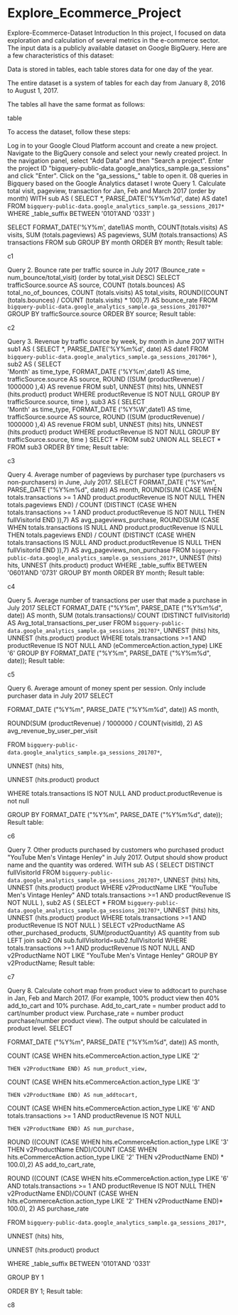 # Explore_Ecommerce_Project
Explore-Ecommerce-Dataset
Introduction
In this project, I focused on data exploration and calculation of several metrics in the e-commerce sector. The input data is a publicly available dataset on Google BigQuery. Here are a few characteristics of this dataset:

Data is stored in tables, each table stores data for one day of the year.

The entire dataset is a system of tables for each day from January 8, 2016 to August 1, 2017.

The tables all have the same format as follows:

table

To access the dataset, follow these steps:

Log in to your Google Cloud Platform account and create a new project.
Navigate to the BigQuery console and select your newly created project.
In the navigation panel, select "Add Data" and then "Search a project".
Enter the project ID "bigquery-public-data.google_analytics_sample.ga_sessions" and click "Enter".
Click on the "ga_sessions_" table to open it.
08 queries in Bigquery based on the Google Analytics dataset I wrote
Query 1. Calculate total visit, pageview, transaction for Jan, Feb and March 2017 (order by month)
WITH sub AS (
  SELECT *, 
    PARSE_DATE('%Y%m%d', date) AS date1
  FROM `bigquery-public-data.google_analytics_sample.ga_sessions_2017*`
  WHERE
  _table_suffix BETWEEN '0101'AND '0331'
)

SELECT 
 FORMAT_DATE('%Y%m', date1)AS month,
  COUNT(totals.visits) AS visits,
  SUM (totals.pageviews) AS pageviews,
  SUM (totals.transactions) AS transactions
FROM
  sub
GROUP BY
  month
ORDER BY
  month;
Result table:

c1

Query 2. Bounce rate per traffic source in July 2017 (Bounce_rate = num_bounce/total_visit) (order by total_visit DESC)
SELECT 
  trafficSource.source AS source,
  COUNT (totals.bounces) AS total_no_of_bounces,
  COUNT (totals.visits) AS total_visits,
  ROUND((COUNT (totals.bounces) / COUNT (totals.visits) * 100),7) AS bounce_rate
FROM `bigquery-public-data.google_analytics_sample.ga_sessions_201707*` 
GROUP BY trafficSource.source
ORDER BY source;
Result table:

c2

Query 3. Revenue by traffic source by week, by month in June 2017
WITH sub1 AS (
  SELECT *,
  PARSE_DATE('%Y%m%d', date) AS date1
  FROM `bigquery-public-data.google_analytics_sample.ga_sessions_201706*`
),
sub2 AS (
  SELECT  
    'Month' as time_type, 
    FORMAT_DATE ('%Y%m',date1) AS time,
    trafficSource.source AS source,
    ROUND ((SUM (productRevenue) / 1000000 ),4) AS revenue
  FROM sub1,
  UNNEST (hits) hits,
  UNNEST (hits.product) product
  WHERE productRevenue IS NOT NULL
  GROUP BY trafficSource.source, time
),
sub3 AS (
  SELECT  
    'Month' as time_type, 
    FORMAT_DATE ('%Y%W',date1) AS time,
    trafficSource.source AS source,
    ROUND ((SUM (productRevenue) / 1000000 ),4) AS revenue
  FROM sub1,
  UNNEST (hits) hits,
  UNNEST (hits.product) product
  WHERE productRevenue IS NOT NULL
  GROUP BY trafficSource.source, time
)
SELECT *
FROM sub2
UNION ALL
SELECT *
FROM sub3
ORDER BY time;
Result table:

c3

Query 4. Average number of pageviews by purchaser type (purchasers vs non-purchasers) in June, July 2017.
SELECT
  FORMAT_DATE ("%Y%m", PARSE_DATE ("%Y%m%d", date)) AS month, 
  ROUND(SUM (CASE WHEN totals.transactions >= 1 AND product.productRevenue IS NOT NULL THEN totals.pageviews END) / COUNT (DISTINCT (CASE
            WHEN totals.transactions >= 1 AND product.productRevenue IS NOT NULL THEN fullVisitorId
        END
          )),7) AS avg_pageviews_purchase,
  ROUND(SUM (CASE WHEN totals.transactions IS NULL AND product.productRevenue IS NULL THEN totals.pageviews END) / COUNT (DISTINCT (CASE
                WHEN totals.transactions IS NULL AND product.productRevenue IS NULL THEN fullVisitorId
            END
              )),7) AS avg_pageviews_non_purchase
FROM
  `bigquery-public-data.google_analytics_sample.ga_sessions_2017*`, UNNEST (hits) hits, UNNEST (hits.product) product
WHERE
  _table_suffix BETWEEN '0601'AND '0731'
GROUP BY
  month
ORDER BY month;
Result table:

c4

Query 5. Average number of transactions per user that made a purchase in July 2017
SELECT 
  FORMAT_DATE ("%Y%m", PARSE_DATE ("%Y%m%d", date)) AS month,
  SUM (totals.transactions)/ COUNT (DISTINCT fullVisitorId) AS Avg_total_transactions_per_user
FROM `bigquery-public-data.google_analytics_sample.ga_sessions_201707*`,
UNNEST (hits) hits,
UNNEST (hits.product) product
WHERE totals.transactions >=1 AND productRevenue IS NOT NULL AND (eCommerceAction.action_type) LIKE '6'
GROUP BY FORMAT_DATE ("%Y%m", PARSE_DATE ("%Y%m%d", date));
Result table:

c5

Query 6. Average amount of money spent per session. Only include purchaser data in July 2017
SELECT 

  FORMAT_DATE ("%Y%m", PARSE_DATE ("%Y%m%d", date)) AS month,

  ROUND(SUM (productRevenue) / 1000000 / COUNT(visitId), 2) AS avg_revenue_by_user_per_visit

FROM `bigquery-public-data.google_analytics_sample.ga_sessions_201707*`,

UNNEST (hits) hits,

UNNEST (hits.product) product

WHERE totals.transactions IS NOT NULL AND product.productRevenue is not null

GROUP BY FORMAT_DATE ("%Y%m", PARSE_DATE ("%Y%m%d", date));
Result table:

c6

Query 7. Other products purchased by customers who purchased product "YouTube Men's Vintage Henley" in July 2017. Output should show product name and the quantity was ordered.
WITH sub AS (
  SELECT DISTINCT fullVisitorId
  FROM `bigquery-public-data.google_analytics_sample.ga_sessions_201707*`,
UNNEST (hits) hits,
UNNEST (hits.product) product
WHERE v2ProductName LIKE "YouTube Men's Vintage Henley" 
AND totals.transactions >=1 
AND productRevenue IS NOT NULL
),
sub2 AS (
SELECT  *
FROM `bigquery-public-data.google_analytics_sample.ga_sessions_201707*`,
UNNEST (hits) hits,
UNNEST (hits.product) product
WHERE totals.transactions >=1 
AND productRevenue IS NOT NULL
)
SELECT 
  v2ProductName AS other_purchased_products,
  SUM(productQuantity) AS quantity
from sub LEFT join sub2 ON sub.fullVisitorId=sub2.fullVisitorId
WHERE totals.transactions >=1 
  AND productRevenue IS NOT NULL
  AND v2ProductName NOT LIKE "YouTube Men's Vintage Henley"
GROUP BY v2ProductName;
Result table:

c7

Query 8. Calculate cohort map from product view to addtocart to purchase in Jan, Feb and March 2017. (For example, 100% product view then 40% add_to_cart and 10% purchase. Add_to_cart_rate = number product add to cart/number product view. Purchase_rate = number product purchase/number product view). The output should be calculated in product level.
SELECT

  FORMAT_DATE ("%Y%m", PARSE_DATE ("%Y%m%d", date)) AS month,

  COUNT (CASE WHEN hits.eCommerceAction.action_type LIKE '2' 

    THEN v2ProductName END) AS num_product_view,

  COUNT (CASE WHEN hits.eCommerceAction.action_type LIKE '3' 

    THEN v2ProductName END) AS num_addtocart,

  COUNT (CASE WHEN hits.eCommerceAction.action_type LIKE '6' AND totals.transactions >= 1 AND productRevenue IS NOT NULL 
  
    THEN v2ProductName END) AS num_purchase,

  ROUND ((COUNT (CASE WHEN hits.eCommerceAction.action_type LIKE '3' THEN v2ProductName END)/COUNT (CASE WHEN hits.eCommerceAction.action_type LIKE '2' THEN v2ProductName END) * 100.0),2) AS add_to_cart_rate,

  ROUND ((COUNT (CASE WHEN hits.eCommerceAction.action_type LIKE '6' 
    AND totals.transactions >= 1 AND productRevenue IS NOT NULL
    THEN v2ProductName END)/COUNT (CASE WHEN hits.eCommerceAction.action_type LIKE '2' THEN v2ProductName END)* 100.0), 2) AS purchase_rate

FROM `bigquery-public-data.google_analytics_sample.ga_sessions_2017*`,

UNNEST (hits) hits,

UNNEST (hits.product) product

WHERE _table_suffix BETWEEN '0101'AND '0331'

GROUP BY 1 

ORDER BY 1;
Result table:

c8
